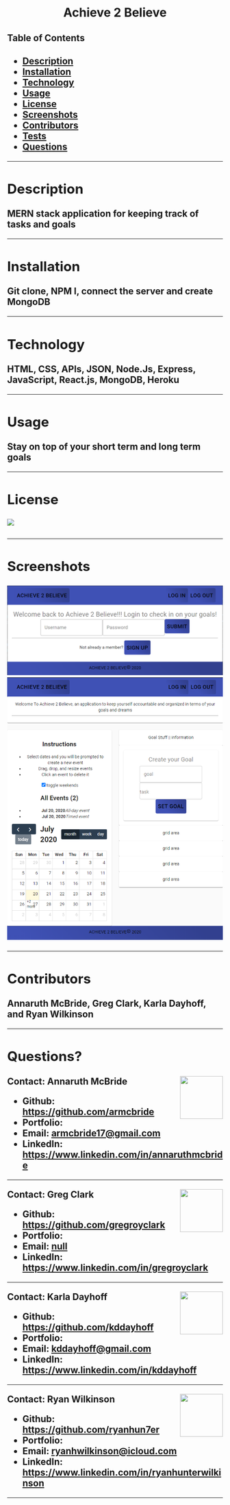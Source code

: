 
  <h1 align= "center">Achieve 2 Believe</h1> 
  <h2>Table of Contents<h2>
  <ul>
  <li><a href="#descrip">Description</a></li>  
  <li><a href="#install">Installation</a></li> 
  <li><a href="#tech">Technology</a></li> 
  <li><a href="#use">Usage</a></li> 
  <li><a href="#license">License</a></li>
  <li><a href="#screen">Screenshots</a></li> 
  <li><a href="#contr">Contributors</a></li> 
  <li><a href="#tests">Tests</a></li>
  <li><a href="#quest">Questions</a></li>  
  </ul>
    <hr>
  <div id="descrip"><h2>Description</h2> </div>
  MERN stack application for keeping track of tasks and goals
  <hr>
  <div id="install"><h2>Installation</h2> </div>
  <p>Git clone, NPM I, connect the server and create MongoDB</p>
  <hr>
  <div id="tech"><h2>Technology</h2></div>           
  <p> HTML, CSS, APIs, JSON, Node.Js, Express, JavaScript, React.js, MongoDB, Heroku</p>
  <hr>
  <div id="use"><h2>Usage</h2></div>
  <p>Stay on top of your short term and long term goals</p>  
  <hr>
  <div id="license"><h2>License</h2></div>
  <p><img align="left" src= "https://img.shields.io/badge/License-MIT-blue"></p><br>
  <hr>
  <div id="screen"><h2>Screenshots</h2></div>
  <p><img src= "client/src/assets/front-page-a2b.PNG"><img src= "client/src/assets/dashboard-a2b-incomplete.PNG">
  <hr>
  <div id="contr"><h2>Contributors</h2> </div>
  <p>Annaruth McBride, Greg Clark, Karla Dayhoff, and Ryan Wilkinson</p> 
 <hr>
  <div id="quest"><h2>Questions?</h2> </div>
  <img align="right" width="100" height="100" src="https://avatars3.githubusercontent.com/u/58277359?v=4">         
    Contact: Annaruth McBride       
  <ul>
  <li>Github: <a href= "https://github.com/armcbride">https://github.com/armcbride</a></li>
  <li>Portfolio: <a href= "https://armcbride.github.io"></a></li>
  <li>Email: <a href= "mailto:armcbride17@gmail.com">armcbride17@gmail.com</a> </li>     
  <li>LinkedIn: <a href= "https://www.linkedin.com/in/annaruthmcbride">https://www.linkedin.com/in/annaruthmcbride</a></li>
  </ul> 
  <hr>
  <img align="right" width="100" height="100" src="https://avatars3.githubusercontent.com/u/60209065?v=4">         
    Contact: Greg Clark       
  <ul>
  <li>Github: <a href= "https://github.com/gregroyclark">https://github.com/gregroyclark</a></li>
  <li>Portfolio: <a href= ""></a></li>
  <li>Email: <a href= "mailto:null">null</a> </li>     
  <li>LinkedIn: <a href= "https://www.linkedin.com/in/gregroyclark">https://www.linkedin.com/in/gregroyclark</a></li>
  </ul> 
  <hr>
   <img align="right" width="100" height="100" src="https://avatars1.githubusercontent.com/u/59662740?v=4">         
    Contact: Karla Dayhoff       
  <ul>
  <li>Github: <a href= "https://github.com/kddayhoff">https://github.com/kddayhoff</a></li>
  <li>Portfolio: <a href= "https://kddayhoff.github.io/react-portfolio/"></a></li>
  <li>Email: <a href= "mailto:kddayhoff@gmail.com">kddayhoff@gmail.com</a> </li>     
  <li>LinkedIn: <a href= "https://www.linkedin.com/in/kddayhoff">https://www.linkedin.com/in/kddayhoff</a></li>
  </ul> 
  <hr>
  <img align="right" width="100" height="100" src="https://avatars0.githubusercontent.com/u/59925546?v=4">         
    Contact: Ryan Wilkinson       
  <ul>
  <li>Github: <a href= "https://github.com/ryanhun7er">https://github.com/ryanhun7er</a></li>
  <li>Portfolio: <a href= ""></a></li>
  <li>Email: <a href= "mailto:ryanhwilkinson@icloud.com">ryanhwilkinson@icloud.com</a> </li>     
  <li>LinkedIn: <a href= "https://www.linkedin.com/in/ryanhunterwilkinson">https://www.linkedin.com/in/ryanhunterwilkinson</a></li>
  </ul> 
  <hr>